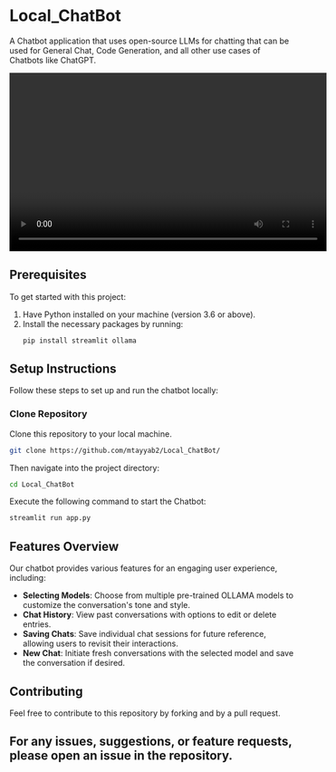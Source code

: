 # Local_ChatBot
A Chatbot application that uses open-source LLMs for chatting that can be used for General Chat, Code Generation, and all other use cases of Chatbots like ChatGPT.

<div align="center">

  <video width="560" height="315" controls>

    <source src="Local_ChatBot/chat.mp4" type="video/mp4">

    Your browser does not support the video tag.

  </video>

</div>

## Prerequisites

To get started with this project:
1. Have Python installed on your machine (version 3.6 or above).
2. Install the necessary packages by running:
   ```bash
   pip install streamlit ollama
   ```

## Setup Instructions

Follow these steps to set up and run the chatbot locally:

### Clone Repository

Clone this repository to your local machine. 
```bash
git clone https://github.com/mtayyab2/Local_ChatBot/
```
Then navigate into the project directory:
```bash
cd Local_ChatBot
```
Execute the following command to start the Chatbot:

```bash
streamlit run app.py
```

## Features Overview

Our chatbot provides various features for an engaging user experience, including:

- **Selecting Models**: Choose from multiple pre-trained OLLAMA models to customize the conversation's tone and
style.
- **Chat History**: View past conversations with options to edit or delete entries.
- **Saving Chats**: Save individual chat sessions for future reference, allowing users to revisit their
interactions.
- **New Chat**: Initiate fresh conversations with the selected model and save the conversation if desired.

## Contributing
Feel free to contribute to this repository by forking and by a pull request.

## For any issues, suggestions, or feature requests, please open an issue in the repository.

